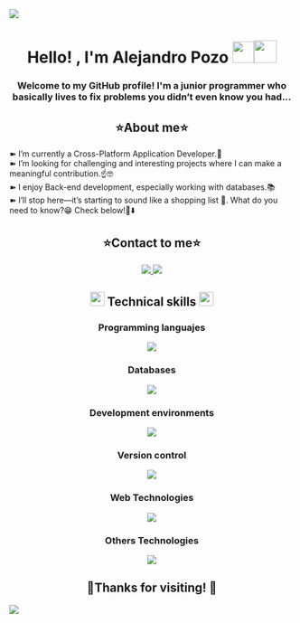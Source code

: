 <img src="https://user-images.githubusercontent.com/73097560/115834477-dbab4500-a447-11eb-908a-139a6edaec5c.gif">

<h1 align="center"><b>Hello! , I'm Alejandro Pozo </b><img width="38px" src="https://media.giphy.com/media/hvRJCLFzcasrR4ia7z/giphy.gif"><img height="40" src="https://emoji.gg/assets/emoji/7333-parrotdance.gif"></h1>
<h3 align="center">Welcome to my GitHub profile! I'm a junior programmer who basically lives to fix problems you didn’t even know you had...</h3>

<h2 align="center">⭐About me⭐</h2>

<p>➽ I’m currently a Cross-Platform Application Developer.🤔 <br>
   ➽ I’m looking for challenging and interesting projects where I can make a meaningful contribution.☝🤓 <br>
   ➽ I enjoy Back-end development, especially working with databases.📚 <br>
   ➽ I’ll stop here—it’s starting to sound like a shopping list 🛒. What do you need to know?😁 Check below!👀⬇️</p>

<h2 align="center">⭐Contact to me⭐</h2>
<p align="center">
    <a href="mailto:alejandropozope@gmail.com">
      <img src="https://skillicons.dev/icons?i=gmail" />
    </a>
    <a href="https://www.linkedin.com/in/alejandro-pozo-pérez-583168331">
        <img src="https://skillicons.dev/icons?i=linkedin" />
    </a>
  </p>

<h2 align="center"><img width ="25" src="https://media2.giphy.com/media/QssGEmpkyEOhBCb7e1/giphy.gif?cid=ecf05e47a0n3gi1bfqntqmob8g9aid1oyj2wr3ds3mg700bl&rid=giphy.gif"> Technical skills <img width ="25" src="https://media2.giphy.com/media/QssGEmpkyEOhBCb7e1/giphy.gif?cid=ecf05e47a0n3gi1bfqntqmob8g9aid1oyj2wr3ds3mg700bl&rid=giphy.gif"></h2>
<h3 align="center">Programming languajes</h3>
<p align="center">
    <a href="https://skillicons.dev">
      <img src="https://skillicons.dev/icons?i=python,react,java,js,ts,cs" />
    </a>
  </p>
<h3 align="center">Databases</h3>
<p align="center">
    <a href="https://skillicons.dev">
      <img src="https://skillicons.dev/icons?i=mysql,postgres,spring" />
    </a>
  </p>
  <h3 align="center">Development environments</h3>
  <p align="center">
    <a href="https://skillicons.dev">
      <img src="https://skillicons.dev/icons?i=idea,vscode,androidstudio" />
    </a>
  </p>
  <h3 align="center">Version control</h3>
  <p align="center">
    <a href="https://skillicons.dev">
      <img src="https://skillicons.dev/icons?i=git,github" />
    </a>
  </p>
  <h3 align="center">Web Technologies</h3>
  <p align="center">
    <a href="https://skillicons.dev">
      <img src="https://skillicons.dev/icons?i=html,css,bootstrap,wordpress" />
    </a>
  </p>
  <h3 align="center">Others Technologies</h3>
  <p align="center">
    <a href="https://skillicons.dev">
      <img src="https://skillicons.dev/icons?i=docker,aws,unity,gradle" />
    </a>
  </p>

  <h2 align="center"> 🎉Thanks for visiting! 🎉</h2>

  <img src="https://user-images.githubusercontent.com/73097560/115834477-dbab4500-a447-11eb-908a-139a6edaec5c.gif">
